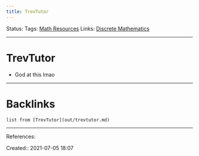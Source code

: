 ```yaml
---
title: TrevTutor
---
```

Status: 
Tags: [Math Resources](None)
Links: [Discrete Mathematics](out/discrete-mathematics.md)
___
# TrevTutor
- God at this lmao
___
# Backlinks
```dataview
list from [TrevTutor](out/trevtutor.md)
```
___
References: 

Created:: 2021-07-05 18:07
